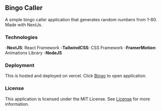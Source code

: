 ## Bingo Caller
A simple bingo caller application that generates random numbers from 1-80. Made with NextJs.

### Technologies
-**NextJS**: React Framework
-**TailwindCSS**: CSS Framework
-**FramerMotion**: Animations Library
-**NodeJS**

### Deployment
This is hosted and deployed on vercel. Click [Bingo](https://bingo-caller-eight.vercel.app/) to open application.

### License 
This application is licensed under the MIT License. See [License](LICENSE) for more information.